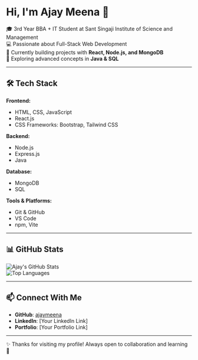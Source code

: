# Hi, I'm Ajay Meena 👋  

🎓 3rd Year BBA + IT Student at Sant Singaji Institute of Science and Management  
💻 Passionate about Full-Stack Web Development  
🌱 Currently building projects with **React, Node.js, and MongoDB**  
🚀 Exploring advanced concepts in **Java & SQL**  

---

## 🛠️ Tech Stack

**Frontend:**  
- HTML, CSS, JavaScript  
- React.js  
- CSS Frameworks: Bootstrap, Tailwind CSS  

**Backend:**  
- Node.js  
- Express.js  
- Java  

**Database:**  
- MongoDB  
- SQL  

**Tools & Platforms:**  
- Git & GitHub  
- VS Code  
- npm, Vite  

---

## 📊 GitHub Stats
![Ajay's GitHub Stats](https://github-readme-stats.vercel.app/api?username=ajaymeena&show_icons=true&theme=tokyonight)  
![Top Languages](https://github-readme-stats.vercel.app/api/top-langs/?username=ajaymeena&layout=compact&theme=tokyonight)

---

## 📫 Connect With Me
- **GitHub**: [ajaymeena](https://github.com/ajaymeena)  
- **LinkedIn**: [Your LinkedIn Link]  
- **Portfolio**: [Your Portfolio Link]  

---

✨ Thanks for visiting my profile! Always open to collaboration and learning 🚀  
